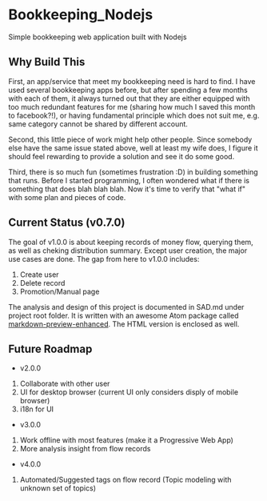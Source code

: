 # Bookkeeping_Nodejs
Simple bookkeeping web application built with Nodejs

## Why Build This
First, an app/service that meet my bookkeeping need is hard to find. I have used several bookkeeping apps before, but after spending a few months with each of them, it always turned out that they are either equipped with too much redundant features for me (sharing how much I saved this month to facebook?!), or having fundamental principle which does not suit me, e.g. same category cannot be shared by different account.

Second, this little piece of work might help other people. Since somebody else have the same issue stated above, well at least my wife does, I figure it should feel rewarding to provide a solution and see it do some good.

Third, there is so much fun (sometimes frustration :D) in building something that runs. Before I started programming, I often wondered what if there is something that does blah blah blah. Now it's time to verify that "what if" with some plan and pieces of code.

## Current Status (v0.7.0)
The goal of v1.0.0 is about keeping records of money flow, querying them, as well as cheking distribution summary. Except user creation, the major use cases are done. The gap from here to v1.0.0 includes:
1. Create user
2. Delete record
3. Promotion/Manual page

The analysis and design of this project is documented in SAD.md under project root folder. It is written with an awesome Atom package called [markdown-preview-enhanced](https://atom.io/packages/markdown-preview-enhanced). The HTML version is enclosed as well.

## Future Roadmap
- v2.0.0
 1. Collaborate with other user
 2. UI for desktop browser (current UI only considers disply of mobile browser)
 3. i18n for UI
- v3.0.0
 1. Work offline with most features (make it a Progressive Web App)
 2. More analysis insight from flow records
- v4.0.0
 1. Automated/Suggested tags on flow record (Topic modeling with unknown set of topics)
